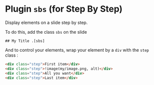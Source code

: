 # Plugin `sbs` (for Step By Step)

Display elements on a slide step by step.

To do this, add the class `sbs` on the slide

```sdf
## My Title .[sbs]
```

And to control your elements, wrap your element by a `div` with the `step` class :

```html
<div class="step">First item</div>
<div class="step">!image(my/image.png, alt)</div>
<div class="step">All you want</div>
<div class="step">Last item</div>
```
